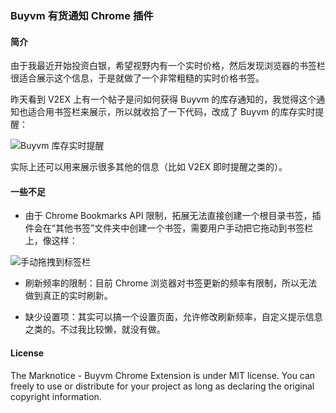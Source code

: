 ### Buyvm 有货通知 Chrome 插件

#### 简介

由于我最近开始投资白银，希望视野内有一个实时价格，然后发现浏览器的书签栏很适合展示这个信息，于是就做了一个非常粗糙的实时价格书签。

昨天看到 V2EX 上有一个帖子是问如何获得 Buyvm 的库存通知的，我觉得这个通知也适合用书签栏来展示，所以就收拾了一下代码，改成了 Buyvm 的库存实时提醒：

![Buyvm 库存实时提醒](https://raw.github.com/unstop/Marknotice_Buyvm/master/assets/buyvm.png)

实际上还可以用来展示很多其他的信息（比如 V2EX 即时提醒之类的）。

#### 一些不足

* 由于 Chrome Bookmarks API 限制，拓展无法直接创建一个根目录书签，插件会在“其他书签”文件夹中创建一个书签，需要用户手动把它拖动到书签栏上，像这样：

![手动拖拽到标签栏](https://raw.github.com/unstop/Marknotice_Buyvm/master/assets/drag_and_drop.png)

* 刷新频率的限制：目前 Chrome 浏览器对书签更新的频率有限制，所以无法做到真正的实时刷新。

* 缺少设置项：其实可以搞一个设置页面，允许修改刷新频率，自定义提示信息之类的。不过我比较懒，就没有做。 

#### License

The Marknotice - Buyvm Chrome Extension is under MIT license. You can freely to use or distribute for your project as long as declaring the original copyright information.